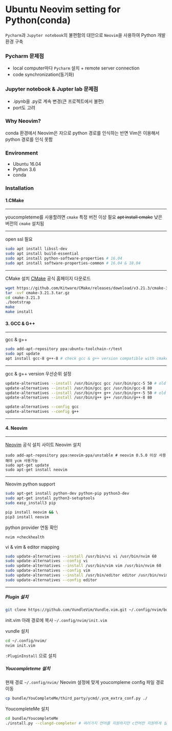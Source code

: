 # Ubuntu Neovim setting for Python(conda) 

`Pycharm`과 `Jupyter notebook`의 불편함의 대안으로 `Neovim`을 사용하여 Python 개발 환경 구축

### __Pycharm__ 문제점
- local computer마다 `Pycharm` 설치 + remote server connection
- code synchronization(동기화)

### __Jupyter notebook__ & __Jupter lab__ 문제점
- .ipynb을 .py로 계속 변경(큰 프로젝트에서 불편)
- port도 고려

### Why __Neovim__?
conda 환경에서 Neovim은 자으로 python 경로를 인식하는 반면 Vim은 이용해서 python 경로를 인식 못함 

### Environment
- Ubuntu 16.04
- Python 3.6
- conda 

### Installation
####  1.CMake
- - -
youcompleteme를 사용할려면 `cmake` 특정 버전 이상 필요
~~apt install cmake~~ 낮은 버전의 `cmake` 설치됨
- - -
open ssl 필요
```bash
sudo apt install libssl-dev 
sudo apt install build-essential
sudo apt install python-software-properties # 16.04
sudo apt install software-properties-common # 16.04 & 18.04
```
- - -
CMake 설치
[CMake](https://cmake.org/download/) 공식 홈페이지 다운로드
```bash
wget https://github.com/Kitware/CMake/releases/download/v3.21.3/cmake-3.21.3.tar.gz # version check
tar -xvf cmake-3.21.3.tar.gz
cd cmake-3.21.3
./bootstrap
make
make install
```

#### 3. GCC & G++
- - - 
gcc & g++ 
```bash
sudo add-apt-repository ppa:ubuntu-toolchain-r/test 
sudo apt update
apt install gcc-8 g++-8 # check gcc & g++ version compatible with cmake & youcompleteme
```
- - -
gcc & g++ version 우선순위 설정
```bash
update-alternatives --install /usr/bin/gcc gcc /usr/bin/gcc-5 50 # old version gcc
update-alternatives --install /usr/bin/gcc gcc /usr/bin/gcc-8 80
update-alternatives --install /usr/bin/g++ g++ /usr/bin/g++-5 50 # old version g++
update-alternatives --install /usr/bin/g++ g++ /usr/bin/g++-8 80

update-alternatives --config gcc
update-alternatives --config g++
```
- - -

#### 4. Neovim
- - -
[Neovim](https://github.com/neovim/neovim/wiki/Installing-Neovim) 공식 설치 사이트 
Neovim 설치 
```
sudo add-apt-repository ppa:neovim-ppa/unstable # neovim 0.5.0 이상 사용해야 ycm 사용가능 
sudo apt-get update
sudo apt-get install neovim
```
- - -
Neovim python support

```bash
sudo apt-get install python-dev python-pip python3-dev
sudo apt-get install python3-setuptools
sudo easy_install3 pip
```
```bash
pip install neovim && \
pip3 install neovim 
```
python provider 연동 확인
```bash
nvim +checkhealth
```

vi & vim & editor mapping
```bash
sudo update-alternatives --install /usr/bin/vi vi /usr/bin/nvim 60
sudo update-alternatives --config vi
sudo update-alternatives --install /usr/bin/vim vim /usr/bin/nvim 60
sudo update-alternatives --config vim
sudo update-alternatives --install /usr/bin/editor editor /usr/bin/nvim 60
sudo update-alternatives --config editor
```
- - -
##### Plugin 설치

```bash
git clone https://github.com/VundleVim/Vundle.vim.git ~/.config/nvim/bundle/Vundle.vim # check directory path
```

init.vim 아래 경로에 복사
```~/.config/nvim/init.vim```

vundle 설치
```bash
cd ~/.config/nvim/
nvim init.vim
```
```:PluginInstall``` 으로 설치

##### Youcompleteme 설치
현재 경로 ```~/.config/nvim/```
Neovim 설정에 맞게 youcompleme config 파일 경로 이동
```bash
cp bundle/YouCompleteMe/third_party/ycmd/.ycm_extra_conf.py ./
```
YoucompleteMe 설치
```bash
cd bundle/YoucompleteMe
./install.py --clangd-completer # 여러가지 언어를 지원하지만 c언어만 지원하게 설치
```
